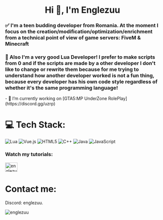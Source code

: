 

<h1 align="center">Hi 👋, I'm Englezuu</h1>
<h3 align="left">✅ I'm a teen budding developer from Romania. At the moment I focus on the creation/modification/optimization/enrichment from a technical point of view of game servers: FiveM & Minecraft</h3>

<!--<p align="left"> <a href="https://github.com/ryo-ma/github-profile-trophy"><img src="https://github-profile-trophy.vercel.app/?username=englezuu" alt="englezuu" /></a> --> </p>

<h3 aling="left">🎇 Also I'm a very good Lua Developer! I prefer to make scripts from 0 and if the scripts are made by a other developer I don't like to change or rewrite them because for me trying to understand how another developer worked is not a fun thing, because every developer has his own code style regardless of whether it's the same programming language!</h3>
- 🔭 I’m currently working on [GTA5:MP UnderZone RolePlay](https://discord.gg/uzrp)

# 💻 Tech Stack:
![Lua](https://img.shields.io/badge/lua-%232C2D72.svg?style=for-the-badge&logo=lua&logoColor=white) ![Vue.js](https://img.shields.io/badge/vue.js-%2335495e.svg?style=for-the-badge&logo=vuedotjs&logoColor=%234FC08D) ![HTML5](https://img.shields.io/badge/html5-%23E34F26.svg?style=for-the-badge&logo=html5&logoColor=white) ![C++](https://img.shields.io/badge/c++-%2300599C.svg?style=for-the-badge&logo=c%2B%2B&logoColor=white) ![Java](https://img.shields.io/badge/java-%23ED8B00.svg?style=for-the-badge&logo=openjdk&logoColor=white) ![JavaScript](https://img.shields.io/badge/javascript-%23323330.svg?style=for-the-badge&logo=javascript&logoColor=%23F7DF1E)

<h3 align="left">Watch my tutorials:</h3>
<p align="left">
<a href="https://www.youtube.com/c/englezuu2747" target="blank"><img align="center" src="https://raw.githubusercontent.com/rahuldkjain/github-profile-readme-generator/master/src/images/icons/Social/youtube.svg" alt="englezuu2747" height="30" width="40" /></a>
</p>

<h1 align="left">Contact me:</h3>
<p align="left">Discord: englezuu.</p>


<p><img align="center" src="https://github-readme-stats.vercel.app/api/top-langs?username=englezuu&show_icons=true&locale=en&layout=compact" alt="englezuu" /></p>
